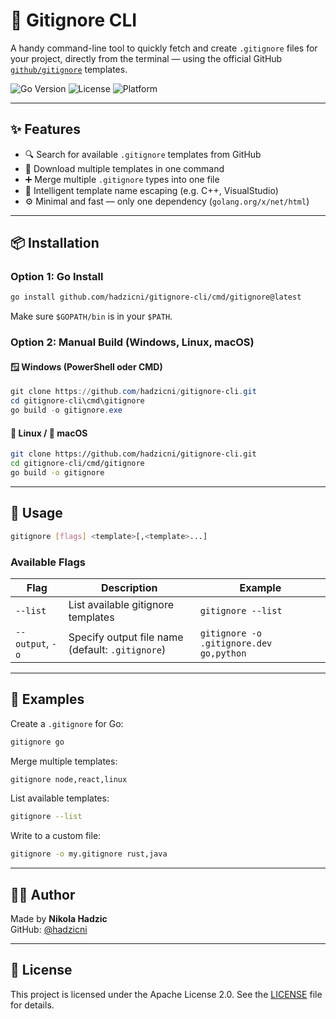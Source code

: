 # 📄 Gitignore CLI

A handy command-line tool to quickly fetch and create `.gitignore` files for your project, directly from the terminal — using the official GitHub [`github/gitignore`](https://github.com/github/gitignore) templates.

![Go Version](https://img.shields.io/badge/Go-1.24+-blue?logo=go)
![License](https://img.shields.io/badge/license-Apache--2.0-blue)
![Platform](https://img.shields.io/badge/platform-macOS%20%7C%20Linux%20%7C%20Windows-lightgrey)

---

## ✨ Features

- 🔍 Search for available `.gitignore` templates from GitHub
- 📄 Download multiple templates in one command
- ➕ Merge multiple `.gitignore` types into one file
- 🧠 Intelligent template name escaping (e.g. C++, VisualStudio)
- ⚙️ Minimal and fast — only one dependency (`golang.org/x/net/html`)

---

## 📦 Installation

### Option 1: Go Install

```bash
go install github.com/hadzicni/gitignore-cli/cmd/gitignore@latest
```

Make sure `$GOPATH/bin` is in your `$PATH`.

### Option 2: Manual Build (Windows, Linux, macOS)

#### 🪟 Windows (PowerShell oder CMD)

```powershell
git clone https://github.com/hadzicni/gitignore-cli.git
cd gitignore-cli\cmd\gitignore
go build -o gitignore.exe
```

#### 🐧 Linux / 🍏 macOS

```bash
git clone https://github.com/hadzicni/gitignore-cli.git
cd gitignore-cli/cmd/gitignore
go build -o gitignore
```

---

## 🚀 Usage

```bash
gitignore [flags] <template>[,<template>...]
```

### Available Flags

| Flag             | Description                                      | Example                                 |
| ---------------- | ------------------------------------------------ | --------------------------------------- |
| `--list`         | List available gitignore templates               | `gitignore --list`                      |
| `--output`, `-o` | Specify output file name (default: `.gitignore`) | `gitignore -o .gitignore.dev go,python` |

---

## 🔧 Examples

Create a `.gitignore` for Go:

```bash
gitignore go
```

Merge multiple templates:

```bash
gitignore node,react,linux
```

List available templates:

```bash
gitignore --list
```

Write to a custom file:

```bash
gitignore -o my.gitignore rust,java
```

---

## 👨‍💻 Author

Made by **Nikola Hadzic**  
GitHub: [@hadzicni](https://github.com/hadzicni)

---

## 📄 License

This project is licensed under the Apache License 2.0. See the [LICENSE](./LICENSE) file for details.
